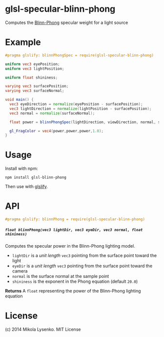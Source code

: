 # glsl-specular-blinn-phong
Computes the [Blinn-Phong](https://en.wikipedia.org/wiki/Blinn%E2%80%93Phong_shading_model) specular weight for a light source

# Example

```glsl
#pragma glslify: blinnPhongSpec = require(glsl-specular-blinn-phong)

uniform vec3 eyePosition;
uniform vec3 lightPosition;

uniform float shininess;

varying vec3 surfacePosition;
varying vec3 surfaceNormal;

void main() {
  vec3 eyeDirection = normalize(eyePosition - surfacePosition);
  vec3 lightDirection = normalize(lightPosition - surfacePosition);
  vec3 normal = normalize(surfaceNormal);

  float power = blinnPhongSpec(lightDirection, viewDirection, normal, shininess);

  gl_FragColor = vec4(power,power,power,1.0);
}
```

# Usage

Install with npm:

```
npm install glsl-blinn-phong
```

Then use with [glslify](https://github.com/stackgl/glslify).

# API

```glsl
#pragma glslify: blinnPhong = require(glsl-specular-blinn-phong)
```

##### `float blinnPhong(vec3 lightDir, vec3 eyeDir, vec3 normal, float shininess)`
Computes the specular power in the Blinn-Phong lighting model.

* `lightDir` is a *unit length* `vec3` pointing from the surface point toward the light
* `eyeDir` is a *unit length* `vec3` pointing from the surface point toward the camera
* `normal` is the surface normal at the sample point
* `shininess` is the exponent in the Phong equation (default `20.0`)

**Returns** A `float` representing the power of the Blinn-Phong lighting equation

# License
(c) 2014 Mikola Lysenko. MIT License